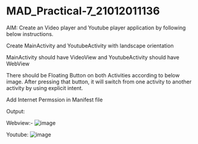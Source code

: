 # MAD_Practical-7_21012011136


AIM: Create an Video player and Youtube player application by following below instructions.

Create MainActivity and YoutubeActivity with landscape orientation

MainActivity should have VideoView and YoutubeActivity should have WebView

There should be Floating Button on both Activities according to below image. After pressing that button, it will switch from one activity to another activity by using explicit intent.

Add Internet Permssion in Manifest file

Output:

Webview:-
![image](https://github.com/Rushi-7070/MAD_Practical-7_21012011136/assets/97504709/bf2fe11f-ed77-4515-9990-ddfd9bc7ee13)

Youtube:
![image](https://github.com/Rushi-7070/MAD_Practical-7_21012011136/assets/97504709/df0a4c47-2692-4000-83a2-7d9b8f3bdce5)
